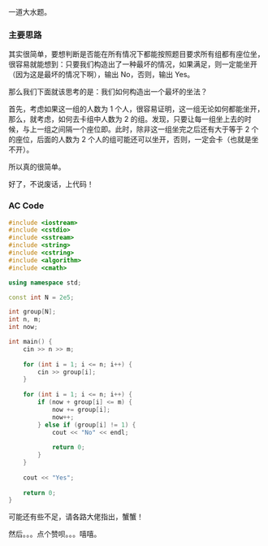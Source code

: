 一道大水题。

### 主要思路

其实很简单，要想判断是否能在所有情况下都能按照题目要求所有组都有座位坐，很容易就能想到：只要我们构造出了一种最坏的情况，如果满足，则一定能坐开（因为这是最坏的情况下啊），输出 No，否则，输出 Yes。

那么我们下面就该思考的是：我们如何构造出一个最坏的坐法？

首先，考虑如果这一组的人数为 $1$ 个人，很容易证明，这一组无论如何都能坐开，那么，就考虑，如何去卡组中人数为 $2$ 的组。发现，只要让每一组坐上去的时候，与上一组之间隔一个座位即。此时，除非这一组坐完之后还有大于等于 $2$ 个的座位，后面的人数为 $2$ 个人的组可能还可以坐开，否则，一定会卡（也就是坐不开）。

所以真的很简单。

好了，不说废话，上代码！

### AC Code

```cpp
#include <iostream>
#include <cstdio>
#include <sstream>
#include <string>
#include <cstring>
#include <algorithm>
#include <cmath>

using namespace std;

const int N = 2e5;

int group[N];
int n, m;
int now;

int main() {
	cin >> n >> m;
	
	for (int i = 1; i <= n; i++) {
		cin >> group[i];
	}
	
	for (int i = 1; i <= n; i++) {
		if (now + group[i] <= m) {
			now += group[i];
			now++;
		} else if (group[i] != 1) {
			cout << "No" << endl;
			
			return 0;
		}
	}
	
	cout << "Yes";
	
	return 0;
} 
```

可能还有些不足，请各路大佬指出，蟹蟹！

然后。。。点个赞呗。。。嘻嘻。